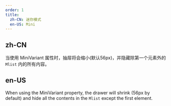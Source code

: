 ```yaml
---
order: 1
title:
  zh-CN: 迷你模式
  en-US: Mini
---
```


## zh-CN

当使用 MiniVariant 属性时，抽屉将会缩小(默认56px)，并隐藏除第一个元素外的 `Mlist` 内的所有内容。

## en-US

When using the MiniVariant property, the drawer will shrink (56px by default) and hide all the contents in the `Mlist` except the first element.